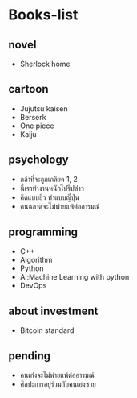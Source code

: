 # Books-list

## novel

- Sherlock home

## cartoon

- Jujutsu kaisen
- Berserk
- One piece
- Kaiju

## psychology
- กล้าที่จะถูกเกลียด 1, 2
- นี่เราทำงานหนักไปรึปล่่าว
- คิดแบบยิว ทำแบบญี่ปุ่น
- คนฉลาดจะไม่พ่ายแพ้ต่ออารมณ์

## programming
- C++
- Algorithm
- Python
- Ai:Machine Learning with python
- DevOps
## about investment
- Bitcoin standard

## pending
- คนเก่งจะไม่พ่ายแพ้ต่ออารมณ์
- ศิลปะการอยู่ร่วมกับคนเฮงซวย
